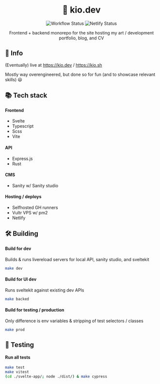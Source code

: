 <div align="center">
  <h1>📜 kio.dev</h1>

![Workflow Status](https://github.com/kiosion/kio.dev/actions/workflows/ci.yml/badge.svg) ![Netlify Status](https://api.netlify.com/api/v1/badges/b300e0f9-e70d-4358-b27d-09a862efbc8d/deploy-status)

  <p>Frontend + backend monorepo for the site hosting my art / development portfolio, blog, and CV</p>
  
</div>

## 💁 Info

(Eventually) live at <a href="https://kio.dev/">https://kio.dev</a> / <a href="https://kio.sh/">https://kio.sh</a>

Mostly way overengineered, but done so for fun (and to showcase relevant skills) 😃

## 📚 Tech stack

#### Frontend
- Svelte
- Typescript
- Scss
- Vite
#### API
- Express.js
- Rust
#### CMS
- Sanity w/ Sanity studio
#### Hosting / deploys
- Selfhosted GH runners
- Vultr VPS w/ pm2
- Netlify

## 🛠 Building

#### Build for dev
Builds & runs livereload servers for local API, sanity studio, and sveltekit
```bash
make dev
```

#### Build for UI dev
Runs sveltekit against existing dev APIs
```bash
make backed
```

#### Build for testing / production
Only difference is env variables & stripping of test selectors / classes
```bash
make prod
```

## 🧪 Testing

#### Run all tests
```bash
make test
make vitest
(cd ./svelte-app/; node ./dist/) & make cypress
```
